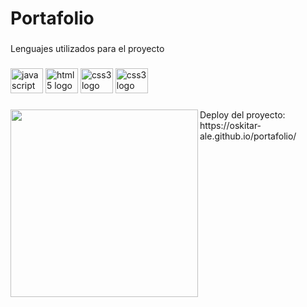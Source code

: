 <h1 align="left">Portafolio</h1>

###


<p align="left">Lenguajes utilizados para el proyecto</p>

###

<div align="left">
  <img src="https://cdn.jsdelivr.net/gh/devicons/devicon/icons/javascript/javascript-original.svg" height="40" width="52" alt="javascript logo"  />
  <img src="https://cdn.jsdelivr.net/gh/devicons/devicon/icons/html5/html5-original.svg" height="40" width="52" alt="html5 logo"  />
  <img src="https://cdn.jsdelivr.net/gh/devicons/devicon/icons/css3/css3-original.svg" height="40" width="52" alt="css3 logo"  />
  <img src="https://github.com/Oskitar-Ale/portafolio/assets/108702192/a40abf1c-e8fa-4391-b2ca-7a6ce10bd83d" height="40" width="52" alt="css3 logo"  />

</div>



###

<img  align="left" height="300" src="https://github.com/Oskitar-Ale/portafolio/assets/108702192/af579659-cebc-47c6-b9a0-9b53779f4420"  />

###
<div align="left" >
Deploy del proyecto: https://oskitar-ale.github.io/portafolio/
</div> 

